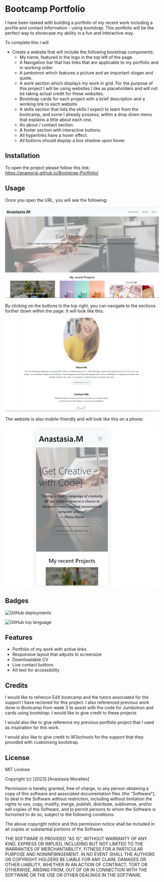 # Bootcamp Portfolio

I have been tasked with building a portfolio of my recent work including a profile and contact information - using bootstrap. This portfolio will be the perfect way to showcase my ability in a fun and interactive way.  

To complete this I will
*  Create a website that will include the following bootstrap components:
    - My name, featured in the logo in the top left of the page.
    - A Navigation bar that has links that are applicable to my portfolio and in working order.
    - A jumbotron which features a picture and an important slogan and quote. 
    - A work section which displays my work in grid. For the purpose of this project I will be using websites I like as placeholders and will not be taking actual credit for these websites.
    - Bootstrap cards for each project with a brief description and a working link to each website.
    - A skills section that lists the skills I expect to learn from the bootcamp, and some I already possess, within a drop down menu that explains a little about each one.
    - An about / contact section.
    - A footer section with interactive buttons.
    - All hyperlinks have a hover effect.
    - All buttons should display a box shadow upon hover.

## Installation

To open the project please follow this link: https://anamorai.github.io/Bootstrap-Portfolio/

## Usage 

Once you open the URL, you will see the following:

![This is the first thing you will see after opening the website](images/web1.png)


By clicking on the buttons in the top right, you can navigate to the sections further down within the page. 
It will look like this: 

![If you scroll down, it will look like this](images/web2.png)

The website is also mobile-friendly and will look like this on a phone:

![This is the first thing you will see after opening the website](images/web3.png)


## Badges

![GitHub deployments](https://img.shields.io/github/deployments/anamorai/Bootstrap-Portfolio/github-pages)

![GitHub top language](https://img.shields.io/github/languages/top/anamorai/Bootstrap-Portfolio)

## Features

- Portfolio of my work with active links
- Responsive layout that adjusts to screensize
- Downloadable CV
- Live contact buttons
- Alt text for accessibility

## Credits

I would like to refrence EdX bootcamp and the tutors associated for the support I have recieved for this project. 
I also referenced previous work done in Bootcamp from week 3 to assist with the code for Jumbotron and cards using bootstrap. I would like to give credit to these projects

I would also like to give reference my previous portfolio project that I used as inspiration for this work. 

I would also like to give credit to W3schools for the support that they provided with customisng bootstrap.

## License

MIT License

Copyright (c) [2023] [Anastasia Moraites]

Permission is hereby granted, free of charge, to any person obtaining a copy
of this software and associated documentation files (the "Software"), to deal
in the Software without restriction, including without limitation the rights
to use, copy, modify, merge, publish, distribute, sublicense, and/or sell
copies of the Software, and to permit persons to whom the Software is
furnished to do so, subject to the following conditions:

The above copyright notice and this permission notice shall be included in all
copies or substantial portions of the Software.

THE SOFTWARE IS PROVIDED "AS IS", WITHOUT WARRANTY OF ANY KIND, EXPRESS OR
IMPLIED, INCLUDING BUT NOT LIMITED TO THE WARRANTIES OF MERCHANTABILITY,
FITNESS FOR A PARTICULAR PURPOSE AND NONINFRINGEMENT. IN NO EVENT SHALL THE
AUTHORS OR COPYRIGHT HOLDERS BE LIABLE FOR ANY CLAIM, DAMAGES OR OTHER
LIABILITY, WHETHER IN AN ACTION OF CONTRACT, TORT OR OTHERWISE, ARISING FROM,
OUT OF OR IN CONNECTION WITH THE SOFTWARE OR THE USE OR OTHER DEALINGS IN THE
SOFTWARE.